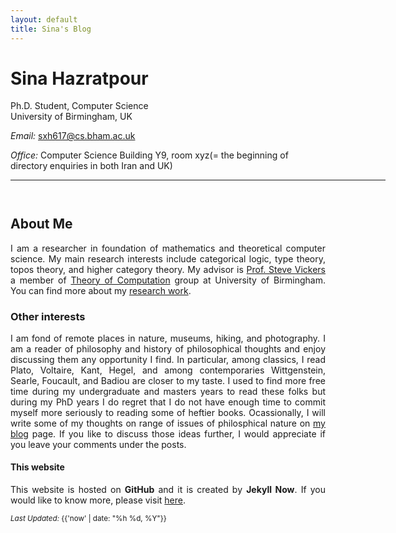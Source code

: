 ```yaml
---
layout: default
title: Sina's Blog
---
```




# Sina Hazratpour    
Ph.D. Student, Computer Science <br>
University of Birmingham, UK <br>

<!-- <em>Curriculum Vitae: </em><a href="">PDF</a>  <small>(September, 2017)</small> <br> -->
<em>Email: </em><a href="mailto:sxh617@cs.bham.ac.uk">sxh617@cs.bham.ac.uk</a> <br>
<!--|<a href="mailto:blahblah@gmail.com">blahblah@gmail.com</a> <br> -->
<em>Office: </em>Computer Science Building Y9, room xyz(= the beginning of directory enquiries in both Iran and UK)  <br>
<!-- <p><a href="http://doodle.com/sina" target="_blank">Meet me!</a> | <a href="http://flask.io/yoUm1" target="_blank">Assign me a task!</a> (please let me know you've added something!)</p> -->
<hr width="600px">

<hr style="height:10pt; visibility:hidden;" />

## About Me 

<p align="justify" style="max-width:600px">
I am a researcher in foundation of mathematics and theoretical computer science. My main research interests include categorical logic, type theory, topos theory, and higher category theory. My advisor is <a href="https://www.cs.bham.ac.uk/~sjv/">Prof. Steve Vickers</a> a member of <a href="https://www.cs.bham.ac.uk/research/groupings/theory/">Theory of Computation</a> group at University of Birmingham. You can find more about my <a href="/Research">research work</a>. 
</p>



### Other interests 
<p align="justify" style="max-width:600px">
I am fond of remote places in nature, museums, hiking, and photography. I am a reader of philosophy and history of philosophical thoughts and enjoy discussing them any opportunity I find. In particular, among classics, I read Plato, Voltaire, Kant, Hegel, and among contemporaries Wittgenstein, Searle, Foucault, and Badiou are closer to my taste. I used to find more free time during my undergraduate and masters years to read these folks but during my PhD years I do regret that I do not have enough time to commit myself more seriously to reading some of heftier books. Ocassionally, I will write some of my thoughts on range of issues of philosphical nature on <a href="/peripatetic-thoughts">my blog</a> page. If you like to discuss those ideas further, I would appreciate if you leave your comments under the posts. 
</p>

#### This website 
<p align="justify" style="max-width:600px">
This website is hosted on <b>GitHub</b> and it is created by <b>Jekyll Now</b>. If you would like to know more, please visit <a href="/Jekyll">here</a>. 
</p>
	
<div class="footer-col footer-col-3">
      <small>
        <em>Last Updated:</em> {{'now' | date: "%h %d, %Y"}}
        </small>        
</div>



